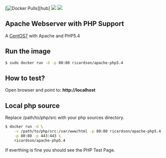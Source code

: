 [![Docker Pulls](https://img.shields.io/docker/pulls/phpmyadmin/phpmyadmin.svg)][hub] [![](https://images.microbadger.com/badges/image/ricardson/apache-php5.4.svg)](https://microbadger.com/images/ricardson/apache-php5.4 "Get your own image badge on microbadger.com") [![](https://images.microbadger.com/badges/version/ricardson/apache-php5.4.svg)](https://microbadger.com/images/ricardson/apache-php5.4 "Get your own version badge on microbadger.com")

## Apache Webserver with PHP Support

A [CentOS7](https://www.centos.org) with Apache and PHP5.4


## Run the image


```sh
$ sudo docker run -d -p 80:80 ricardson/apache-php5.4
```

## How to test?


Open browser and point to: **http://localhost**

## Local php source

Replace /path/to/php/src with your php sources directory.

```sh
$ docker run -d \
    -v /path/to/php/src:/var/www/html -p 80:80 ricardson/apache-php5.4 \
    -p 80:80 -p 443:443 \
    ricardson/apache-php5.4
```

If everthing is fine you should see the PHP Test Page.

